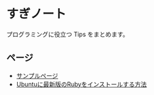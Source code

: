 # すぎノート

プログラミングに役立つ Tips をまとめます。

## ページ

- [サンプルページ](./sample-page)
- [Ubuntuに最新版のRubyをインストールする方法](./ubuntu-install-ruby)
